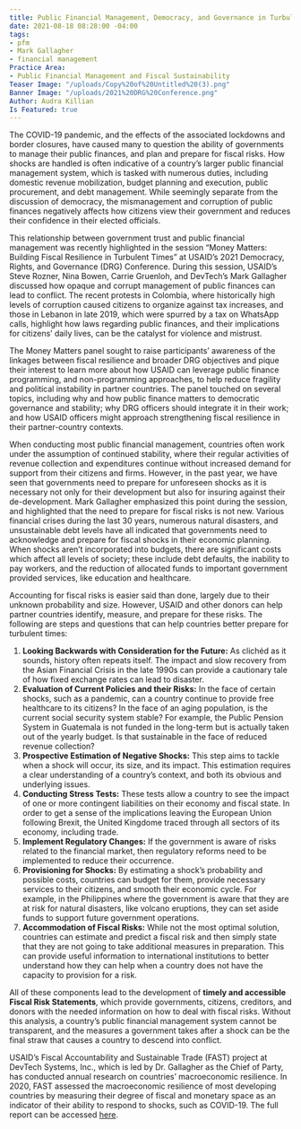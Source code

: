 ```yaml
---
title: Public Financial Management, Democracy, and Governance in Turbulent Times
date: 2021-08-18 08:28:00 -04:00
tags:
- pfm
- Mark Gallagher
- financial management
Practice Area:
- Public Financial Management and Fiscal Sustainability
Teaser Image: "/uploads/Copy%20of%20Untitled%20(3).png"
Banner Image: "/uploads/2021%20DRG%20Conference.png"
Author: Audra Killian
Is Featured: true
---
```


The COVID-19 pandemic, and the effects of the associated lockdowns and border closures, have caused many to question the ability of governments to manage their public finances, and plan and prepare for fiscal risks. How shocks are handled is often indicative of a country’s larger public financial management system, which is tasked with numerous duties, including domestic revenue mobilization, budget planning and execution, public procurement, and debt management. While seemingly separate from the discussion of democracy, the mismanagement and corruption of public finances negatively affects how citizens view their government and reduces their confidence in their elected officials.  

This relationship between government trust and public financial management was recently highlighted in the session “Money Matters: Building Fiscal Resilience in Turbulent Times” at USAID’s 2021 Democracy, Rights, and Governance (DRG) Conference. During this session, USAID’s Steve Rozner, Nina Bowen, Carrie Gruenloh, and DevTech’s Mark Gallagher discussed how opaque and corrupt management of public finances can lead to conflict. The recent protests in Colombia, where historically high levels of corruption caused citizens to organize against tax increases, and those in Lebanon in late 2019, which were spurred by a tax on WhatsApp calls, highlight how laws regarding public finances, and their implications for citizens’ daily lives, can be the catalyst for violence and mistrust. 

The Money Matters panel sought to raise participants’ awareness of the linkages between fiscal resilience and broader DRG objectives and pique their interest to learn more about how USAID can leverage public finance programming, and non-programming approaches, to help reduce fragility and political instability in partner countries.  The panel touched on several topics, including why and how public finance matters to democratic governance and stability; why DRG officers should integrate it in their work; and how USAID officers might approach strengthening fiscal resilience in their partner-country contexts.

When conducting most public financial management, countries often work under the assumption of continued stability, where their regular activities of revenue collection and expenditures continue without increased demand for support from their citizens and firms. However, in the past year, we have seen that governments need to prepare for unforeseen shocks as it is necessary not only for their development but also for insuring against their de-development. Mark Gallagher emphasized this point during the session, and highlighted that the need to prepare for fiscal risks is not new. Various financial crises during the last 30 years, numerous natural disasters, and unsustainable debt levels have all indicated that governments need to acknowledge and prepare for fiscal shocks in their economic planning. When shocks aren’t incorporated into budgets, there are significant costs which affect all levels of society; these include debt defaults, the inability to pay workers, and the reduction of allocated funds to important government provided services, like education and healthcare. 

Accounting for fiscal risks is easier said than done, largely due to their unknown probability and size. However, USAID and other donors can help partner countries identify, measure, and prepare for these risks. The following are steps and questions that can help countries better prepare for turbulent times:

1. **Looking Backwards with Consideration for the Future:** As clichéd as it sounds, history often repeats itself. The impact and slow recovery from the Asian Financial Crisis in the late 1990s can provide a cautionary tale of how fixed exchange rates can lead to disaster. 
2. **Evaluation of Current Policies and their Risks:** In the face of certain shocks, such as a pandemic, can a country continue to provide free healthcare to its citizens? In the face of an aging population, is the current social security system stable? For example, the Public Pension System in Guatemala is not funded in the long-term but is actually taken out of the yearly budget. Is that sustainable in the face of reduced revenue collection? 
3. **Prospective Estimation of Negative Shocks:** This step aims to tackle when a shock will occur, its size, and its impact. This estimation requires a clear understanding of a country’s context, and both its obvious and underlying issues. 
4. **Conducting Stress Tests:** These tests allow a country to see the impact of one or more contingent liabilities on their economy and fiscal state. In order to get a sense of the implications leaving the European Union following Brexit, the United Kingdome traced through all sectors of its economy, including trade.
5. **Implement Regulatory Changes:** If the government is aware of risks related to the financial market, then regulatory reforms need to be implemented to reduce their occurrence. 
6. **Provisioning for Shocks:** By estimating a shock’s probability and possible costs, countries can budget for them, provide necessary services to their citizens, and smooth their economic cycle. For example, in the Philippines where the government is aware that they are at risk for natural disasters, like volcano eruptions, they can set aside funds to support future government operations.  
7. **Accommodation of Fiscal Risks:** While not the most optimal solution, countries can estimate and predict a fiscal risk and then simply state that they are not going to take additional measures in preparation. This can provide useful information to international institutions to better understand how they can help when a country does not have the capacity to provision for a risk.   

All of these components lead to the development of **timely and accessible Fiscal Risk Statements**, which provide governments, citizens, creditors, and donors with the needed information on how to deal with fiscal risks. Without this analysis, a country’s public financial management system cannot be transparent, and the measures a government takes after a shock can be the final straw that causes a country to descend into conflict. 

USAID’s Fiscal Accountability and Sustainable Trade (FAST) project at DevTech Systems, Inc., which is led by Dr. Gallagher as the Chief of Party, has conducted annual research on countries’ macroeconomic resilience. In 2020, FAST assessed the macroeconomic resilience of most developing countries by measuring their degree of fiscal and monetary space as an indicator of their ability to respond to shocks, such as COVID-19. The full report can be accessed [here](https://pdf.usaid.gov/pdf_docs/PA00X6F2.pdf).   





